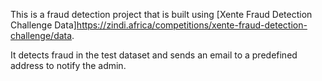 This is a fraud detection project that is built using [Xente Fraud Detection Challenge Data]https://zindi.africa/competitions/xente-fraud-detection-challenge/data.

It detects fraud in the test dataset and sends an email to a predefined address to notify the admin. 